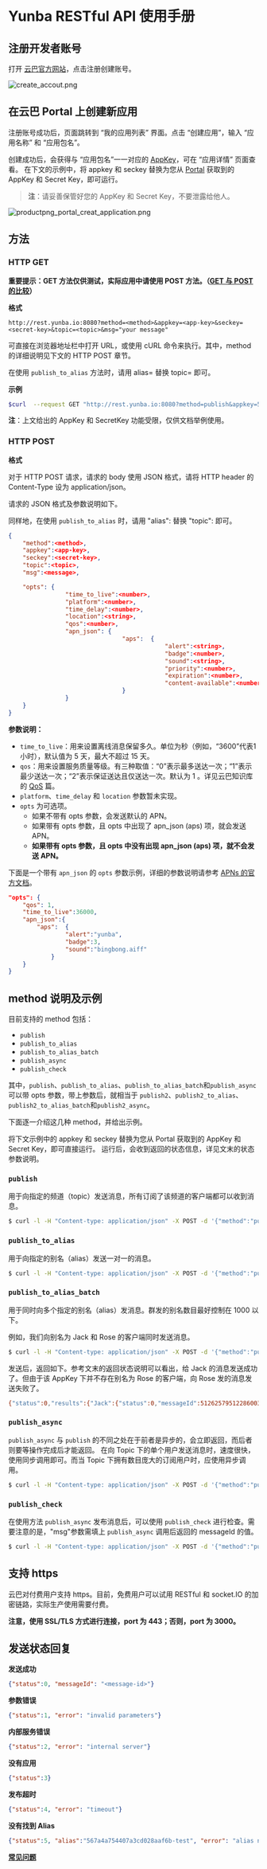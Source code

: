 # Yunba RESTful API 使用手册


## 注册开发者账号

打开 [云巴官方网站](https://yunba.io)，点击注册创建账号。

![create_accout.png](https://raw.githubusercontent.com/yunba/docs/master/image/productpng_portal_register_account.png)

## 在云巴 Portal 上创建新应用

注册账号成功后，页面跳转到 “我的应用列表” 界面。点击 “创建应用”，输入 “应用名称” 和 “应用包名”。


创建成功后，会获得与 “应用包名”一一对应的 [AppKey](product_kb_app_key.md)，可在 “应用详情” 页面查看。
在下文的示例中，将 appkey 和 seckey 替换为您从 [Portal](product_kb_portal.md) 获取到的 AppKey 和 Secret Key，即可运行。


>**注**：请妥善保管好您的 AppKey 和 Secret Key，不要泄露给他人。

![productpng_portal_creat_application.png](https://raw.githubusercontent.com/yunba/docs/master/image/productpng_portal_creat_app.png)

## 方法

### HTTP GET

**重要提示：GET 方法仅供测试，实际应用中请使用 POST 方法。（[GET 与 POST 的比较](http://www.w3school.com.cn/tags/html_ref_httpmethods.asp)）**

**格式**

```url
http://rest.yunba.io:8080?method=<method>&appkey=<app-key>&seckey=<secret-key>&topic=<topic>&msg="your message"
```
可直接在浏览器地址栏中打开 URL，或使用 cURL 命令来执行。其中，method 的详细说明见下文的 HTTP POST 章节。


在使用 `publish_to_alias` 方法时，请用 alias=<alias> 替换 topic=<topic> 即可。

**示例**

```bash
$curl  --request GET "http://rest.yunba.io:8080?method=publish&appkey=567a4a754407a3cd028aaf6b&seckey=sec-mj64xlu0ob1Xs1wWuZzmGZOYZqrpFmFxp5jHULr13eUZCVpS&topic=news&msg="good_news""
```
**注**：上文给出的 AppKey 和 SecretKey 功能受限，仅供文档举例使用。

### HTTP POST 

**格式**

对于 HTTP POST 请求，请求的 body 使用 JSON 格式，请将 HTTP header 的 Content-Type 设为 application/json。


请求的 JSON 格式及参数说明如下。


同样地，在使用 `publish_to_alias` 时，请用 "alias":<alias> 替换 "topic":<topic> 即可。

```json
{
	"method":<method>, 
	"appkey":<app-key>, 
	"seckey":<secret-key>, 
	"topic":<topic>, 
	"msg":<message>,

	"opts":	{
				"time_to_live":<number>,
				"platform":<number>,
				"time_delay":<number>,
				"location":<string>,
				"qos":<number>,
				"apn_json":	{
								"aps":	{
											"alert":<string>,
											"badge":<number>,
											"sound":<string>,
											"priority":<number>,
											"expiration":<number>,
											"content-available":<number>
								}
				}
	}
}
```

**参数说明：**

* `time_to_live`：用来设置离线消息保留多久。单位为秒（例如，“3600”代表1小时），默认值为 5 天，最大不超过 15 天。
* `qos`：用来设置服务质量等级。有三种取值：“0”表示最多送达一次；“1”表示最少送达一次；“2”表示保证送达且仅送达一次。默认为 1 。详见云巴知识库的 [QoS](product_kb_qos.md) 篇。
* `platform`、`time_delay` 和 `location` 参数暂未实现。
* `opts` 为可选项。
	- 如果不带有 opts 参数，会发送默认的 APN。
	- 如果带有 opts 参数，且 opts 中出现了 apn_json (aps) 项，就会发送 APN。
	- **如果带有 opts 参数，且 opts 中没有出现 apn_json (aps) 项，就不会发送 APN。**


下面是一个带有 `apn_json` 的 `opts` 参数示例，详细的参数说明请参考 [APNs 的官方文档](https://developer.apple.com/library/prerelease/content/documentation/NetworkingInternet/Conceptual/RemoteNotificationsPG/PayloadKeyReference.html#//apple_ref/doc/uid/TP40008194-CH17-SW1)。

```json
"opts":	{
	"qos": 1,
	"time_to_live":36000,
	"apn_json":{
		"aps":	{
				"alert":"yunba",
				"badge":3,
				"sound":"bingbong.aiff"
			}
	}
}
```

## method 说明及示例

目前支持的 method 包括：
* `publish`
* `publish_to_alias`
* `publish_to_alias_batch`
* `publish_async`
* `publish_check`

其中，`publish`、`publish_to_alias`、`publish_to_alias_batch`和`publish_async`可以带 opts 参数，带上参数后，就相当于 `publish2`、`publish2_to_alias`、`publish2_to_alias_batch`和`publish2_async`。


下面逐一介绍这几种 method，并给出示例。


将下文示例中的 appkey 和 seckey 替换为您从 Portal 获取到的 AppKey 和 Secret Key，即可直接运行。
运行后，会收到返回的状态信息，详见文末的状态参数说明。

### `publish`

用于向指定的频道（topic）发送消息，所有订阅了该频道的客户端都可以收到消息。

```bash
$ curl -l -H "Content-type: application/json" -X POST -d '{"method":"publish", "appkey":"567a4a754407a3cd028aaf6b", "seckey":"sec-mj64xlu0ob1Xs1wWuZzmGZOYZqrpFmFxp5jHULr13eUZCVpS", "topic":"news", "msg":"good news"}' http://rest.yunba.io:8080
```

### `publish_to_alias`

用于向指定的别名（alias）发送一对一的消息。

```bash
$ curl -l -H "Content-type: application/json" -X POST -d '{"method":"publish_to_alias", "appkey": "567a4a754407a3cd028aaf6b", "seckey":"sec-mj64xlu0ob1Xs1wWuZzmGZOYZqrpFmFxp5jHULr13eUZCVpS", "alias":"test", "msg":"message from RESTful API", "opts":{"time_to_live":20000}}' http://rest.yunba.io:8080
```

### `publish_to_alias_batch`

用于同时向多个指定的别名（alias）发消息。群发的别名数目最好控制在 1000 以下。


例如，我们向别名为 Jack 和 Rose 的客户端同时发送消息。

```bash
$ curl -l -H "Content-type: application/json" -X POST -d '{"method":"publish_to_alias_batch", "appkey":"567a4a754407a3cd028aaf6b", "seckey":"sec-mj64xlu0ob1Xs1wWuZzmGZOYZqrpFmFxp5jHULr13eUZCVpS", "aliases":["Jack","Rose"], "msg":"good news", "opts":{"time_to_live": 20}}' http://rest.yunba.io:8080
```

发送后，返回如下。参考文末的返回状态说明可以看出，给 Jack 的消息发送成功了。但由于该 AppKey 下并不存在别名为 Rose 的客户端，向 Rose 发的消息发送失败了。

```bash
{"status":0,"results":{"Jack":{"status":0,"messageId":512625795122860032},"Rose":{"status":5,"alias":"567a4a754407a3cd028aaf6b-Rose","error":"alias not found"}}}
```

### `publish_async`

`publish_async` 与 `publish` 的不同之处在于前者是异步的，会立即返回，而后者则要等操作完成后才能返回。
在向 Topic 下的单个用户发送消息时，速度很快，使用同步调用即可。而当 Topic 下拥有数目庞大的订阅用户时，应使用异步调用。

```bash
$ curl -l -H "Content-type: application/json" -X POST -d '{"method":"publish_async", "appkey":"567a4a754407a3cd028aaf6b", "seckey":"sec-mj64xlu0ob1Xs1wWuZzmGZOYZqrpFmFxp5jHULr13eUZCVpS", "topic":"news", "msg":"good news"}' http://rest.yunba.io:8080
```

### `publish_check`

在使用方法 `publish_async` 发布消息后，可以使用 `publish_check` 进行检查。需要注意的是，"msg"参数需填上 `publish_async` 调用后返回的 messageId 的值。

```bash
$ curl -l -H "Content-type: application/json" -X POST -d '{"method":"publish_check", "appkey":"567a4a754407a3cd028aaf6b", "seckey":"sec-mj64xlu0ob1Xs1wWuZzmGZOYZqrpFmFxp5jHULr13eUZCVpS", "topic":"news", "msg":"<message-id>"}' http://rest.yunba.io:8080
```

## 支持 https

云巴对付费用户支持 https。目前，免费用户可以试用 RESTful 和 socket.IO 的加密链路，实际生产使用需要付费。

**注意，使用 SSL/TLS 方式进行连接，port 为 443；否则，port 为 3000。**



## 发送状态回复

**发送成功**

```json
{"status":0, "messageId": "<message-id>"}
```

**参数错误**

```json
{"status":1, "error": "invalid parameters"}
```

**内部服务错误**

```json
{"status":2, "error": "internal server"}
```

**没有应用**

```json
{"status":3}
```

**发布超时**

```json
{"status":4, "error": "timeout"}
```

**没有找到 Alias**
 
```json
{"status":5, "alias":"567a4a754407a3cd028aaf6b-test", "error": "alias not found"}
```
**[常见问题](restful_faq.md)**
